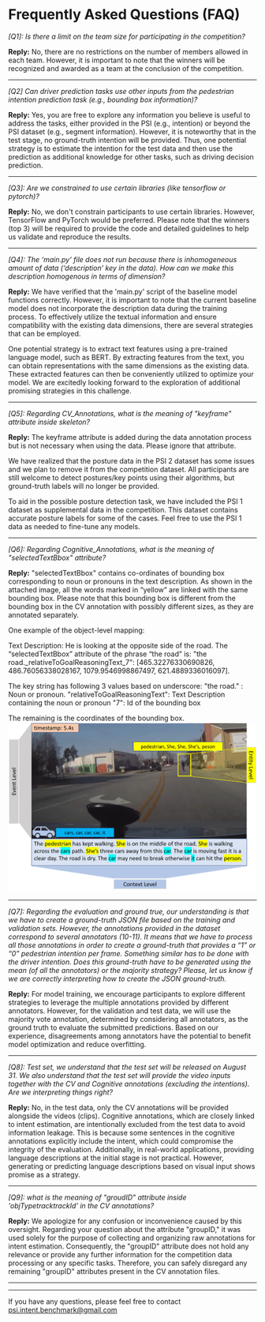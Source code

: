 # Frequently Asked Questions (FAQ)

*[Q1]: Is there a limit on the team size for participating in the competition?*

**Reply:** No, there are no restrictions on the number of members allowed in each team. However, it is important to note that the winners will be recognized and awarded as a team at the conclusion of the competition.

---

*[Q2] Can driver prediction tasks use other inputs from the pedestrian intention prediction task (e.g., bounding box information)?*

**Reply:** Yes, you are free to explore any information you believe is useful to address the tasks, either provided in the PSI (e.g., intention) or beyond the PSI dataset (e.g., segment information). However, it is noteworthy that in the test stage, no ground-truth intention will be provided. Thus, one potential strategy is to estimate the intention for the test data and then use the prediction as additional knowledge for other tasks, such as driving decision prediction.

---

*[Q3]: Are we constrained to use certain libraries (like tensorflow or pytorch)?*

**Reply:** No, we don't constrain participants to use certain libraries. However, TensorFlow and PyTorch would be preferred. Please note that the winners (top 3) will be required to provide the code and detailed guidelines to help us validate and reproduce the results.

---

*[Q4]: The ‘main.py’ file does not run because there is inhomogeneous amount of data (‘description’ key in the data). How can we make this description homogenous in terms of dimension?* 

**Reply:** We have verified that the 'main.py' script of the baseline model functions correctly. However, it is important to note that the current baseline model does not incorporate the description data during the training process. To effectively utilize the textual information and ensure compatibility with the existing data dimensions, there are several strategies that can be employed.

One potential strategy is to extract text features using a pre-trained language model, such as BERT. By extracting features from the text, you can obtain representations with the same dimensions as the existing data. These extracted features can then be conveniently utilized to optimize your model. We are excitedly looking forward to the exploration of additional promising strategies in this challenge.

---

*[Q5]: Regarding CV_Annotations, what is the meaning of "keyframe" attribute inside skeleton?*

**Reply:** The keyframe attribute is added during the data annotation process but is not necessary when using the data. Please ignore that attribute.

We have realized that the posture data in the PSI 2 dataset has some issues and we plan to remove it from the competition dataset. All participants are still welcome to detect postures/key points using their algorithms, but ground-truth labels will no longer be provided.

To aid in the possible posture detection task, we have included the PSI 1 dataset as supplemental data in the competition. This dataset contains accurate posture labels for some of the cases. Feel free to use the PSI 1 data as needed to fine-tune any models.

---

*[Q6]: Regarding Cognitive_Annotations, what is the meaning of "selectedTextBbox" attribute?*

**Reply:** "selectedTextBbox" contains co-ordinates of bounding box corresponding to noun or pronouns in the text description. As shown in the attached image, all the words marked in “yellow” are linked with the same bounding box. Please note that this bounding box is different from the bounding box in the CV annotation with possibly different sizes, as they are annotated separately. 

One example of the object-level mapping:

Text Description: He is looking at the opposite side of the road. The “selectedTextBbox” attribute of the phrase “the road” is: "the road._relativeToGoalReasoningText_7": [465.32276330690826, 486.76056338028167, 1079.9546998867497, 621.4889336016097].

The key string has following 3 values based on underscore:
"the road." : Noun or pronoun.
"relativeToGoalReasoningText": Text Description containing the noun or pronoun
"7": Id of the bounding box

The remaining is the coordinates of the bounding box. 
![image](./images/data_granularity_v3.png)

---

*[Q7]: Regarding the evaluation and ground true, our understanding is that we have to create a ground-truth JSON file based on the training and validation sets. However, the annotations provided in the dataset correspond to several annotators (10-11). It means that we have to process all those annotations in order to create a ground-truth that provides a “1” or “0” pedestrian intention per frame. Something similar has to be done with the driver intention.  Does this ground-truth have to be generated using the mean (of all the annotators) or the majority strategy? Please, let us know if we are correctly interpreting how to create the JSON ground-truth.* 

**Reply:** For model training, we encourage participants to explore different strategies to leverage the multiple annotations provided by different annotators. However, for the validation and test data, we will use the majority vote annotation, determined by considering all annotators, as the ground truth to evaluate the submitted predictions. Based on our experience, disagreements among annotators have the potential to benefit model optimization and reduce overfitting.

---

*[Q8]: Test set, we understand that the test set will be released on August 31. We also understand that the test set will provide the video inputs together with the CV and Cognitive annotations (excluding the intentions). Are we interpreting things right?*

**Reply:** No, in the test data, only the CV annotations will be provided alongside the videos (clips). Cognitive annotations, which are closely linked to intent estimation, are intentionally excluded from the test data to avoid information leakage. This is because some sentences in the cognitive annotations explicitly include the intent, which could compromise the integrity of the evaluation. Additionally, in real-world applications, providing language descriptions at the initial stage is not practical. However, generating or predicting language descriptions based on visual input shows promise as a strategy.

---

*[Q9]: what is the meaning of "groudID" attribute inside '*objType*_track_*trackId*' in the CV annotations?*

**Reply:** We apologize for any confusion or inconvenience caused by this oversight. Regarding your question about the attribute "groupID," it was used solely for the purpose of collecting and organizing raw annotations for intent estimation. Consequently, the "groupID" attribute does not hold any relevance or provide any further information for the competition data processing or any specific tasks. Therefore, you can safely disregard any remaining "groupID" attributes present in the CV annotation files.


---
---
If you have any questions, please feel free to contact [psi.intent.benchmark@gmail.com](psi.intent.benchmark@gmail.com)
